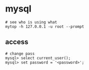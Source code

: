 # mysql

    # see who is using what
    mytop -h 127.0.0.1 -u root --prompt

## access

    # change pass
    mysql> select current_user();
    mysql> set password = '<password>';
